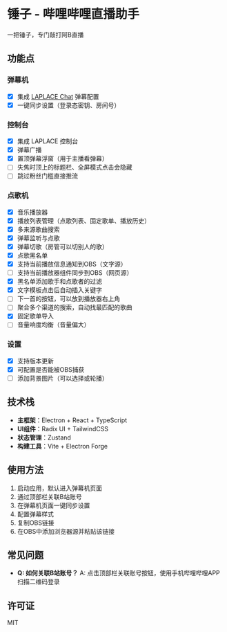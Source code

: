 # 锤子 - 哔哩哔哩直播助手

一把锤子，专门敲打阿B直播

## 功能点
### 弹幕机
- [x] 集成 [LAPLACE Chat](https://chat.laplace.live/) 弹幕配置
- [x] 一键同步设置（登录态密钥、房间号）

### 控制台
- [x] 集成 LAPLACE 控制台
- [x] 弹幕广播
- [x] 置顶弹幕浮窗（用于主播看弹幕）
- [ ] 失焦时顶上的标题栏、全屏模式点击会隐藏
- [ ] 跳过粉丝门槛直接推流

### 点歌机
- [x] 音乐播放器
- [x] 播放列表管理（点歌列表、固定歌单、播放历史）
- [x] 多来源歌曲搜索
- [x] 弹幕监听与点歌
- [x] 弹幕切歌（房管可以切别人的歌）
- [x] 点歌黑名单
- [x] 支持当前播放信息通知到OBS（文字源）
- [ ] 支持当前播放器组件同步到OBS（网页源）
- [x] 黑名单添加歌手和点歌者的过滤
- [x] 文字模板点击后自动插入关键字
- [ ] 下一首的按钮，可以放到播放器右上角
- [ ] 聚合多个渠道的搜索，自动找最匹配的歌曲
- [x] 固定歌单导入
- [ ] 音量响度均衡（音量偏大）

### 设置
- [x] 支持版本更新
- [x] 可配置是否能被OBS捕获
- [ ] 添加背景图片（可以选择或轮播）

## 技术栈

- **主框架**：Electron + React + TypeScript
- **UI组件**：Radix UI + TailwindCSS
- **状态管理**：Zustand
- **构建工具**：Vite + Electron Forge

## 使用方法

1. 启动应用，默认进入弹幕机页面
2. 通过顶部栏关联B站账号
3. 在弹幕机页面一键同步设置
4. 配置弹幕样式
5. 复制OBS链接
6. 在OBS中添加浏览器源并粘贴该链接

## 常见问题

- **Q: 如何关联B站账号？**
  A: 点击顶部栏关联账号按钮，使用手机哔哩哔哩APP扫描二维码登录

## 许可证

MIT 